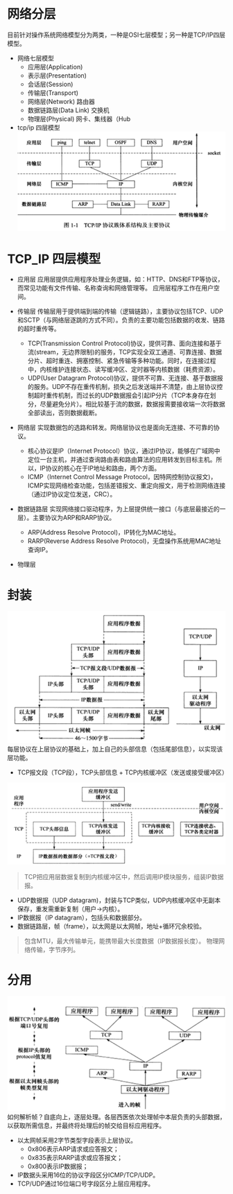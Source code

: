 # 网络分层
目前针对操作系统网络模型分为两类，一种是OSI七层模型；另一种是TCP/IP四层模型。
- 网络七层模型<br>
	- 应用层(Application)	 
	- 表示层(Presentation)	 
	- 会话层(Session)	 
	- 传输层(Transport)	 
	- 网络层(Network)	路由器
	- 数据链路层(Data Link)	交换机
	- 物理层(Physical)	网卡、集线器（Hub
- tcp/ip 四层模型
![](/images/network/tcp_ip_layers.PNG)

# TCP_IP 四层模型
- 应用层
应用层提供应用程序处理业务逻辑，如：HTTP、DNS和FTP等协议，而常见功能有文件传输、名称查询和网络管理等。
应用层程序工作在用户空间。

- 传输层
传输层用于提供端到端的传输（逻辑链路），主要协议包括TCP、UDP和SCTP（与网络层逐跳的方式不同）。负责的主要功能包括数据的收发、链路的超时重传等。
	- TCP(Transmission Control Protocol)协议，提供可靠、面向连接和基于流(stream，无边界限制)的服务，TCP实现全双工通道、可靠连接、数据分片、超时重连、拥塞控制、紧急传输等多种功能。同时，在连接过程中，内核维护连接状态、读写缓冲区、定时器等内核数据（耗费资源）。
	- UDP(User Datagram Protocol)协议，提供不可靠、无连接、基于数据报的服务。UDP不存在重传机制，损失之后发送端并不清楚，由上层协议控制超时重传机制，而过长的UDP数据报会引起IP分片（TCP本身存在划分，尽量避免分片）。相比较基于流的数据，数据报需要接收端一次将数据全部读出，否则数据截断。

- 网络层
实现数据包的选路和转发。网络层协议也是面向无连接、不可靠的协议。
	- 核心协议是IP（Internet Protocol）协议，通过IP协议，能够在广域网中定位一台主机，并通过查询路由表和路由算法的应用转发到目标主机。所以，IP协议的核心在于IP地址和路由，两个方面。
	- ICMP（Internet Control Message Protocol，因特网控制协议报文)，ICMP实现网络检查功能，包括差错报文、重定向报文，用于检测网络连接（通过IP协议定位发送，CRC）。

- 数据链路层
实现网络接口驱动程序，为上层提供统一接口（与底层最接近的一层）。主要协议为ARP和RARP协议。
	- ARP(Address Resolve Protocol)，IP转化为MAC地址。
	- RARP(Reverse Address Resolve Protocol)，无盘操作系统用MAC地址查询IP。

- 物理层

# 封装
![](/images/network/net-package.PNG)
每层协议在上层协议的基础上，加上自己的头部信息（包括尾部信息），以实现该层功能。
- TCP报文段（TCP段），TCP头部信息 + TCP内核缓冲区（发送或接受缓冲区）

![](/images/network/tcp-package.PNG)
> TCP把应用层数据复制到内核缓冲区中，然后调用IP模块服务，组装IP数据报。

- UDP数据报（UDP datagram)，封装与TCP类似，UDP内核缓冲区中无副本保存，重发需重新复制（用户->内核）。
- IP数据报（IP datagram），包括头和数据部分。
- 数据链路层，帧（frame），以太网是以太网帧，地址+循环冗余校验。
> 包含MTU，最大传输单元，能携带最大长度数据（IP数据报长度）。
> 物理网络传输，字节序列。

# 分用
![](/images/network/demultiplexing.PNG)
如何解析帧？自底向上，逐层处理。各层西医依次处理帧中本层负责的头部数据，以获取所需信息，并最终将处理后的帧交给目标应用程序。
- 以太网帧采用2字节类型字段表示上层协议。
	- 0x806表示ARP请求或应答报文；
	- 0x835表示RARP请求或应答报文；
	- 0x800表示IP数据报；
- IP数据头采用16位的协议字段区分ICMP/TCP/UDP。
- TCP/UDP通过16位端口号字段区分上层应用程序。






